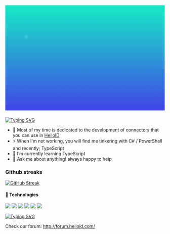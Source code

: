 ![welcome](./logo.gif)
---

[![Typing SVG](https://readme-typing-svg.demolab.com?font=Fira+Code&size=14&pause=100&color=38C2FF&width=500&lines=Hi+there+%F0%9F%91%8B;My+name+is+Jeroen;I+work+on+the+connector+team+at+Tools4Ever+B.V.;If+you+are+interested+in+following+me...;You'll+know+what+to+do!+)](https://git.io/typing-svg)

- 🔭 Most of my time is dedicated to the development of connectors that you can use in [HelloID](https://www.tools4ever.com/software/helloid-idaas-cloud-single-sign-on/) 
- ⚡ When I'm not working, you will find me tinkering with C# / PowerShell and recently; TypeScript
- 🌱 I’m currently learning TypeScript
- 💬 Ask me about anything! always happy to help

### Github streaks
[![GitHub Streak](https://streak-stats.demolab.com?user=jeroenbl&theme=synthwave&date_format=M%20j%5B%2C%20Y%5D)](https://git.io/streak-stats)

#### 🧰 Technologies
![](https://img.shields.io/badge/-PowerShell-blue.svg) ![](https://img.shields.io/badge/C%23-239120?style=flat&logo=c-sharp&logoColor=white&color=2bbc8a) ![](https://img.shields.io/badge/TypeScript-007ACC?style=flat&logo=typescript&logoColor=white) ![](https://img.shields.io/badge/Markdown-000000?style=flat&logo=markdown&logoColor=white) ![](https://img.shields.io/badge/Windows-0078D6?style=flat&logo=windows&logoColor=white) ![](https://img.shields.io/badge/Ubuntu-E95420?style=flat&logo=ubuntu&logoColor=white)

[![Typing SVG](https://readme-typing-svg.demolab.com?font=Fira+Code&pause=100&color=38C2FF&repeat=false&width=500&lines=Looking+for+help+with+HelloID%3F)](https://git.io/typing-svg)

Check our forum: http://forum.helloid.com/

<!--
**mufana/mufana** is a ✨ _special_ ✨ repository because its `README.md` (this file) appears on your GitHub profile.
Here are some ideas to get you started:

- 🔭 I’m currently working on ...
- 🌱 I’m currently learning ...
- 👯 I’m looking to collaborate on ...
- 🤔 I’m looking for help with ...
- 💬 Ask me about ...
- 📫 How to reach me: ...
- 😄 Pronouns: ...
- ⚡ Fun fact: ...
-->
